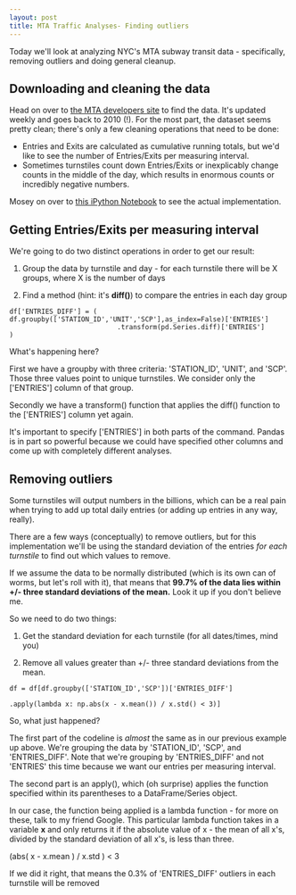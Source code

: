 ```yaml
---
layout: post
title: MTA Traffic Analyses- Finding outliers
---
```


Today we'll look at analyzing NYC's MTA subway transit data - specifically, removing outliers and doing general cleanup.

## Downloading and cleaning the data

Head on over to [the MTA developers site](http://web.mta.info/developers/turnstile.html) to find the data. It's updated weekly and goes back to 2010 (!). For the most part, the dataset seems pretty clean; there's only a few cleaning operations that need to be done:

* Entries and Exits are calculated as cumulative running totals, but we'd like to see the number of Entries/Exits per measuring interval.
* Sometimes turnstiles count down Entries/Exits or inexplicably change counts in the middle of the day, which results in enormous counts or incredibly negative numbers.

Mosey on over to [this iPython Notebook](https://github.com/jonjonchu/jonjonchu.github.io/resources/CHU_turnstilesFindOutliers.ipynb) to see the actual implementation.

## Getting Entries/Exits per measuring interval

We're going to do two distinct operations in order to get our result:

1) Group the data by turnstile and day - for each turnstile there will be X groups, where X is the number of days

2) Find a method (hint: it's **diff()**) to compare the entries in each day group

```python3
df['ENTRIES_DIFF'] = ( df.groupby(['STATION_ID','UNIT','SCP'],as_index=False)['ENTRIES']
                           .transform(pd.Series.diff)['ENTRIES']
)
```

What's happening here?

First we have a groupby with three criteria: 'STATION_ID', 'UNIT', and 'SCP'. Those three values point to unique turnstiles. We consider only the ['ENTRIES'] column of that group.

Secondly we have a transform() function that applies the diff() function to the ['ENTRIES'] column yet again.

It's important to specify ['ENTRIES'] in both parts of the command. Pandas is in part so powerful because we could have specified other columns and come up with completely different analyses.

## Removing outliers

Some turnstiles will output numbers in the billions, which can be a real pain when trying to add up total daily entries (or adding up entries in any way, really).

There are a few ways (conceptually) to remove outliers, but for this implementation we'll be using the standard deviation of the entries *for each turnstile* to find out which values to remove.

If we assume the data to be normally distributed (which is its own can of worms, but let's roll with it), that means that **99.7% of the data lies within +/- three standard deviations of the mean.** Look it up if you don't believe me.

So we need to do two things:

1) Get the standard deviation for each turnstile (for all dates/times, mind you)

2) Remove all values greater than +/- three standard deviations from the mean.

```python3
df = df[df.groupby(['STATION_ID','SCP'])['ENTRIES_DIFF']

.apply(lambda x: np.abs(x - x.mean()) / x.std() < 3)]
```

So, what just happened?

The first part of the codeline is *almost* the same as in our previous example up above. We're grouping the data by 'STATION_ID', 'SCP', and 'ENTRIES_DIFF'. Note that we're grouping by 'ENTRIES_DIFF' and not 'ENTRIES' this time because we want our entries per measuring interval.

The second part is an apply(), which (oh surprise) applies the function specified within its parentheses to a DataFrame/Series object.

In our case, the function being applied is a lambda function - for more on these, talk to my friend Google. This particular lambda function takes in a variable **x** and only returns it if the absolute value of x - the mean of all x's, divided by the standard deviation of all x's, is less than three.

(abs( x - x.mean ) / x.std ) < 3

If we did it right, that means the 0.3% of 'ENTRIES_DIFF' outliers in each turnstile will be removed
